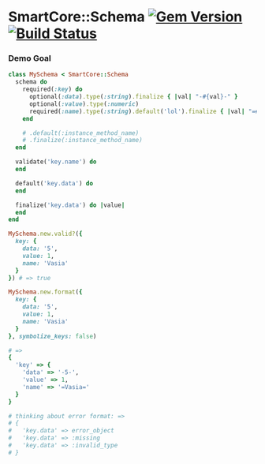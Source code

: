 # SmartCore::Schema [![Gem Version](https://badge.fury.io/rb/smart_schema.svg)](https://badge.fury.io/rb/smart_schema) [![Build Status](https://travis-ci.org/smart-rb/smart_schema.svg?branch=master)](https://travis-ci.org/smart-rb/smart_schema)

### Demo Goal

```ruby
class MySchema < SmartCore::Schema
  schema do
    required(:key) do
      optional(:data).type(:string).finalize { |val| "-#{val}-" }
      optional(:value).type(:numeric)
      required(:name).type(:string).default('lol').finalize { |val| "=#{val}=" }
    end

    # .default(:instance_method_name)
    # .finalize(:instance_method_name)
  end

  validate('key.name') do
  end

  default('key.data') do
  end

  finalize('key.data') do |value|
  end
end

MySchema.new.valid?({
  key: {
    data: '5',
    value: 1,
    name: 'Vasia'
  }
}) # => true

MySchema.new.format({
  key: {
    data: '5',
    value: 1,
    name: 'Vasia'
  }
}, symbolize_keys: false)

# =>
{
  'key' => {
    'data' => '-5-',
    'value' => 1,
    'name' => '=Vasia='
  }
}

# thinking about error format: =>
# {
#   'key.data' => error_object
#   'key.data' => :missing
#   'key.data' => :invalid_type
# }
```
